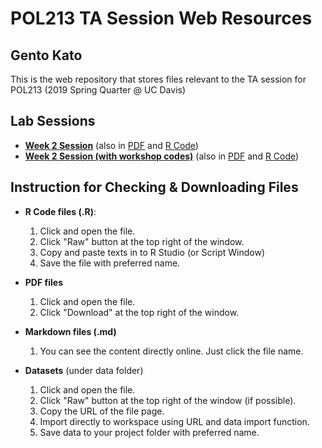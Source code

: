 # POL213 TA Session Web Resources
## Gento Kato

This is the web repository that stores files relevant to the TA session for POL213 (2019 Spring Quarter @ UC Davis)

## Lab Sessions

* [**Week 2 Session**](TA_session_041119.md) (also in [PDF](TA_session_041119.pdf) and [R Code](TA_session_041119.R))
* [**Week 2 Session (with workshop codes)**](TA_session_041119_ws.md) (also in [PDF](TA_session_041119_ws.pdf) and [R Code](TA_session_041119_ws.R))

## Instruction for Checking & Downloading Files

* **R Code files (.R)**:
  1. Click and open the file.
  2. Click "Raw" button at the top right of the window.
  3. Copy and paste texts in to R Studio (or Script Window)
  4. Save the file with preferred name.

* **PDF files**
  1. Click and open the file.
  2. Click "Download" at the top right of the window.

* **Markdown files (.md)**
  1. You can see the content directly online. Just click the file name.

* **Datasets** (under data folder)
  1. Click and open the file.
  2. Click "Raw" button at the top right of the window (if possible).
  3. Copy the URL of the file page.
  4. Import directly to workspace using URL and data import function.
  5. Save data to your project folder with preferred name.

